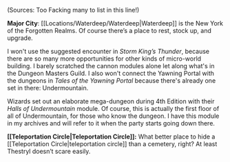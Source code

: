 
(Sources: Too Facking many to list in this line!)

**Major City**: [[Locations/Waterdeep/Waterdeep|Waterdeep]] is the New York of the Forgotten Realms. Of course there’s a place to rest, stock up, and upgrade.

I won't use the suggested encounter in *Storm King’s Thunder*, because there are so many more opportunities for other kinds of micro-world building. I barely scratched the cannon modules alone let along what's in the Dungeon Masters Guild. I also won't connect the Yawning Portal with the dungeons in *Tales of the Yawning Portal* because there's already one set in there: Undermountain.

Wizards set out an elaborate mega-dungeon during 4th Edition with their *Halls of Undermountain* module. Of course, this is actually the first floor of all of Undermountain, for those who know the dungeon. I have this module in my archives and will refer to it when the party starts going down there.

**[[Teleportation Circle|Teleportation Circle]]:** What better place to hide a [[Teleportation Circle|teleportation circle]] than a cemetery, right? At least Thestryl doesn’t scare easily.
